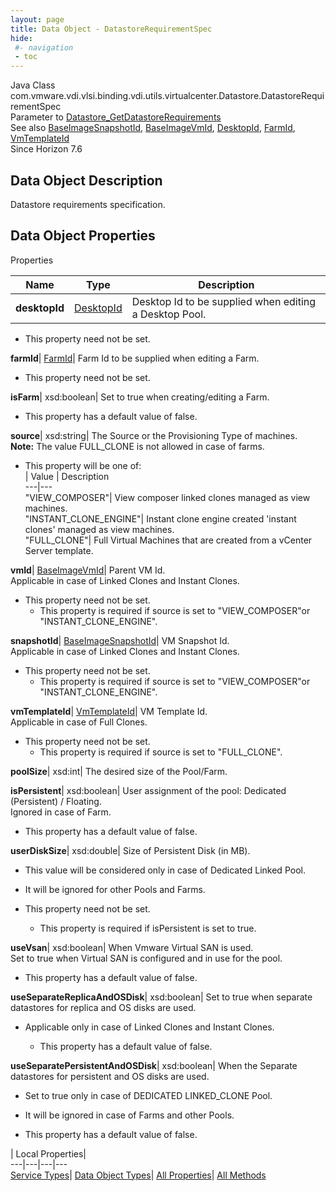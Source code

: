 ```yaml
---
layout: page
title: Data Object - DatastoreRequirementSpec
hide:
 #- navigation
 - toc
---
```






Java Class
    com.vmware.vdi.vlsi.binding.vdi.utils.virtualcenter.Datastore.DatastoreRequirementSpec  
Parameter to
     [Datastore_GetDatastoreRequirements](vdi.utils.virtualcenter.Datastore.md#getDatastoreRequirements)  
See also
     [BaseImageSnapshotId](vdi.entity.BaseImageSnapshotId.md), [BaseImageVmId](vdi.entity.BaseImageVmId.md), [DesktopId](vdi.entity.DesktopId.md), [FarmId](vdi.entity.FarmId.md), [VmTemplateId](vdi.entity.VmTemplateId.md)  
Since 
    Horizon 7.6

## Data Object Description 

Datastore requirements specification. 

## Data Object Properties

Properties

Name |  Type |  Description   
---|---|---  
**desktopId**| [DesktopId](vdi.entity.DesktopId.md)|  Desktop Id to be supplied when editing a Desktop Pool.   


* This property need not be set.

  
**farmId**| [FarmId](vdi.entity.FarmId.md)|  Farm Id to be supplied when editing a Farm.   


* This property need not be set.

  
**isFarm**|  xsd:boolean|  Set to true when creating/editing a Farm.   


  * This property has a default value of false.

  
**source**|  xsd:string|  The Source or the Provisioning Type of machines.   
**Note:** The value FULL_CLONE is not allowed in case of farms.   


  * This property will be one of:  
|  Value |  Description   
---|---  
"VIEW_COMPOSER"| View composer linked clones managed as view machines.  
"INSTANT_CLONE_ENGINE"| Instant clone engine created 'instant clones' managed as view machines.  
"FULL_CLONE"| Full Virtual Machines that are created from a vCenter Server template.  

  
**vmId**| [BaseImageVmId](vdi.entity.BaseImageVmId.md)|  Parent VM Id.   
Applicable in case of Linked Clones and Instant Clones.   


* This property need not be set.
  * This property is required if source is set to "VIEW_COMPOSER"or "INSTANT_CLONE_ENGINE".

  
**snapshotId**| [BaseImageSnapshotId](vdi.entity.BaseImageSnapshotId.md)|  VM Snapshot Id.   
Applicable in case of Linked Clones and Instant Clones.   


* This property need not be set.
  * This property is required if source is set to "VIEW_COMPOSER"or "INSTANT_CLONE_ENGINE".

  
**vmTemplateId**| [VmTemplateId](vdi.entity.VmTemplateId.md)|  VM Template Id.   
Applicable in case of Full Clones.   


* This property need not be set.
  * This property is required if source is set to "FULL_CLONE".

  
**poolSize**|  xsd:int|  The desired size of the Pool/Farm.   
  
**isPersistent**|  xsd:boolean|  User assignment of the pool: Dedicated (Persistent) / Floating.   
Ignored in case of Farm.   


  * This property has a default value of false.

  
**userDiskSize**|  xsd:double|  Size of Persistent Disk (in MB). 

  * This value will be considered only in case of Dedicated Linked Pool.
  * It will be ignored for other Pools and Farms.

  


* This property need not be set.
  * This property is required if isPersistent is set to true.

  
**useVsan**|  xsd:boolean|  When Vmware Virtual SAN is used.   
Set to true when Virtual SAN is configured and in use for the pool.   


  * This property has a default value of false.

  
**useSeparateReplicaAndOSDisk**|  xsd:boolean|  Set to true when separate datastores for replica and OS disks are used. 
* Applicable only in case of Linked Clones and Instant Clones.
  


  * This property has a default value of false.

  
**useSeparatePersistentAndOSDisk**|  xsd:boolean|  When the Separate datastores for persistent and OS disks are used. 

  * Set to true only in case of DEDICATED LINKED_CLONE Pool.
  * It will be ignored in case of Farms and other Pools.

  


  * This property has a default value of false.

  
  
  
 | Local Properties|   
---|---|---|---  
[Service Types](index-mo_types.md)| [Data Object Types](index-do_types.md)| [All Properties](index-properties.md)| [All Methods](index-methods.md)  
  
  

